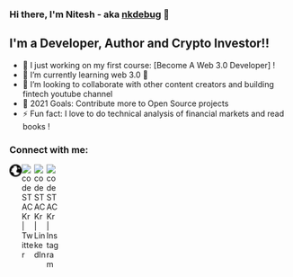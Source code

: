 

<!--
**nitesh009/nitesh009** is a ✨ _special_ ✨ repository because its `README.md` (this file) appears on your GitHub profile.

Here are some ideas to get you started:

- 🔭 I’m currently working on ...
- 🌱 I’m currently learning ...
- 👯 I’m looking to collaborate on ...
- 🤔 I’m looking for help with ...
- 💬 Ask me about ...
- 📫 How to reach me: ...
- 😄 Pronouns: ...
- ⚡ Fun fact: ...
-->


### Hi there, I'm Nitesh - aka [nkdebug][linktree] 👋



## I'm a Developer, Author and Crypto Investor!!

- 🔭 I just working on my first course: [Become A Web 3.0 Developer] !
- 🌱 I’m currently learning web 3.0 🤣
- 👯 I’m looking to collaborate with other content creators and building fintech youtube channel
- 🥅 2021 Goals: Contribute more to Open Source projects
- ⚡ Fun fact: I love to do technical analysis of financial markets and read books !

### Connect with me:

[<img align="left" alt="codeSTACKr.com" width="22px" src="https://raw.githubusercontent.com/iconic/open-iconic/master/svg/globe.svg" />][website]
[<img align="left" alt="codeSTACKr | Twitter" width="22px" src="https://cdn.jsdelivr.net/npm/simple-icons@v3/icons/twitter.svg" />][twitter]
[<img align="left" alt="codeSTACKr | LinkedIn" width="22px" src="https://cdn.jsdelivr.net/npm/simple-icons@v3/icons/linkedin.svg" />][linkedin]
[<img align="left" alt="codeSTACKr | Instagram" width="22px" src="https://cdn.jsdelivr.net/npm/simple-icons@v3/icons/instagram.svg" />][instagram]

<br />
<br />




[linktree]: https://linktr.ee/nkdebug
[website]: https://www.knitesh.com
[twitter]: https://twitter.com/nitesh688
[instagram]: https://instagram.com/irenic_nitesh
[linkedin]: https://www.linkedin.com/in/kumarniteshgnit/


